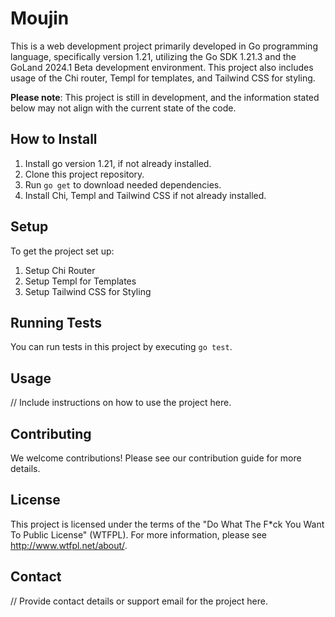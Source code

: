 # Moujin

This is a web development project primarily developed in Go programming language, specifically version 1.21, utilizing the Go SDK 1.21.3 and the GoLand 2024.1 Beta development environment. This project also includes usage of the Chi router, Templ for templates, and Tailwind CSS for styling.

**Please note**: This project is still in development, and the information stated below may not align with the current state of the code.

## How to Install

1. Install go version 1.21, if not already installed.
2. Clone this project repository.
3. Run `go get` to download needed dependencies.
4. Install Chi, Templ and Tailwind CSS if not already installed.

## Setup

To get the project set up:

1. Setup Chi Router
2. Setup Templ for Templates
3. Setup Tailwind CSS for Styling

## Running Tests

You can run tests in this project by executing `go test`.

## Usage

// Include instructions on how to use the project here.

## Contributing

We welcome contributions! Please see our contribution guide for more details.

## License

This project is licensed under the terms of the "Do What The F*ck You Want To Public License" (WTFPL). For more information, please see http://www.wtfpl.net/about/.

## Contact

// Provide contact details or support email for the project here.